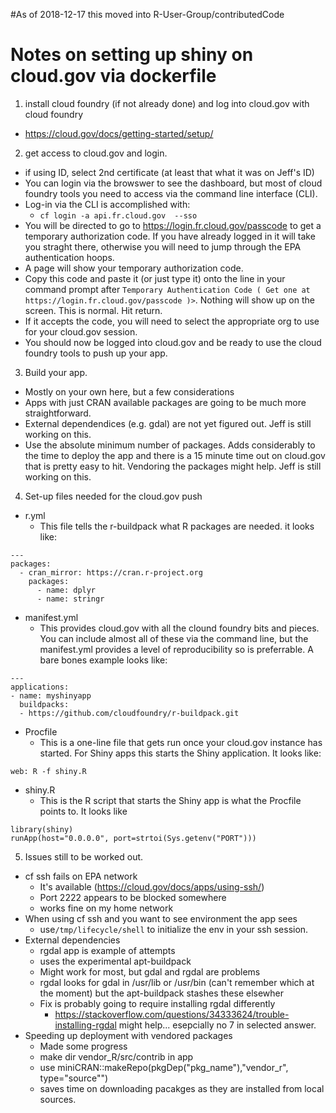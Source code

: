 #As of 2018-12-17 this moved into R-User-Group/contributedCode

# Notes on setting up shiny on cloud.gov via dockerfile

1. install cloud foundry (if not already done) and log into cloud.gov with cloud foundry
  - https://cloud.gov/docs/getting-started/setup/
2. get access to cloud.gov and login.
  - if using ID, select 2nd certificate (at least that what it was on Jeff's ID)
  - You can login via the browswer to see the dashboard, but most of cloud foundry tools you need to access via the command line interface (CLI).  
  - Log-in via the CLI is accomplished with:
    - `cf login -a api.fr.cloud.gov  --sso`
  - You will be directed to go to <https://login.fr.cloud.gov/passcode> to get a temporary authorization code.  If you have already logged in it will take you straght there, otherwise you will need to jump through the EPA authentication hoops.
  - A page will show your temporary authorization code.
  - Copy this code and paste it (or just type it) onto the line in your command prompt after `Temporary Authentication Code ( Get one at https://login.fr.cloud.gov/passcode )>`.  Nothing will show up on the screen.  This is normal.  Hit return.
  - If it accepts the code, you will need to select the appropriate org to use for your cloud.gov session.
  - You should now be logged into cloud.gov and be ready to use the cloud foundry tools to push up your app.

3. Build your app.
  - Mostly on your own here, but a few considerations
  - Apps with just CRAN available packages are going to be much more straightforward.
  - External dependendices (e.g. gdal) are not yet figured out.  Jeff is still working on this.
  - Use the absolute minimum number of packages.  Adds considerably to the time to deploy the app and there is a 15 minute time out on cloud.gov that is pretty easy to hit.  Vendoring the packages might help.  Jeff is still working on this.
4. Set-up files needed for the cloud.gov push
  - r.yml
    - This file tells the r-buildpack what R packages are needed. it looks like:
    
```
---
packages: 
  - cran_mirror: https://cran.r-project.org
    packages:
      - name: dplyr
      - name: stringr
```
  - manifest.yml
    - This provides cloud.gov with all the clound foundry bits and pieces.  You can include almost all of these via the command line, but the manifest.yml provides a level of reproducibility so is preferrable.  A bare bones example looks like:
    
```
---
applications:
- name: myshinyapp
  buildpacks: 
  - https://github.com/cloudfoundry/r-buildpack.git 

```
  - Procfile
    - This is a one-line file that gets run once your cloud.gov instance has started.  For Shiny apps this starts the Shiny application.  It looks like:
    
```
web: R -f shiny.R
```
  - shiny.R
    - This is the R script that starts the Shiny app is what the Procfile points to.  It looks like

```
library(shiny)
runApp(host="0.0.0.0", port=strtoi(Sys.getenv("PORT")))
```
5. Issues still to be worked out.
  - cf ssh fails on EPA network
    - It's available (<https://cloud.gov/docs/apps/using-ssh/>)
    - Port 2222 appears to be blocked somewhere
    - works fine on my home network
  - When using cf ssh and you want to see environment the app sees
    - use`/tmp/lifecycle/shell` to initialize the env in your ssh session.
  - External dependencies
    - rgdal app is example of attempts
    - uses the experimental apt-buildpack
    - Might work for most, but gdal and rgdal are problems
    - rgdal looks for gdal in /usr/lib or /usr/bin (can't remember which at the moment) but the apt-buildpack stashes these elsewher
    - Fix is probably going to require installing rgdal differently
      - https://stackoverflow.com/questions/34333624/trouble-installing-rgdal might help...  esepcially no 7 in selected answer.
  - Speeding up deployment with vendored packages
    - Made some progress
    - make dir vendor_R/src/contrib in app
    - use miniCRAN::makeRepo(pkgDep("pkg_name"),"vendor_r", type="source"")
    - saves time on downloading pacakges as they are installed from local sources.



